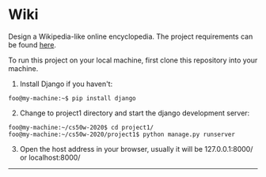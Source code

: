 # Wiki

Design a Wikipedia-like online encyclopedia.
The project requirements can be found [here](https://cs50.harvard.edu/web/2020/projects/1/wiki/#:~:text=Entry%20Page:%20Visiting%20/wiki/TITLE,%20where%20TITLE%20is%20the%20title%20of%20an%20encyclopedia%20entry,%20should%20render%20a%20page%20that%20displays%20the%20contents%20of%20that%20encyclopedia%20entry.The%20view%20should%20get%20the%20content%20of%20the%20encyclopedia%20entry%20by%20calling%20the%20appropriate%20util%20function.If%20an%20entry%20is%20requested%20that%20does%20not%20exist,%20the%20user%20should%20be%20presented%20with%20an%20error%20page%20indicating%20that%20their%20requested%20page%20was%20not%20found.If%20the%20entry%20does%20exist,%20the%20user%20should%20be%20presented%20with%20a%20page%20that%20displays%20the%20content%20of%20the%20entry.%20The%20title%20of%20the%20page%20should%20include%20the%20name%20of%20the%20entry.Index%20Page:%20Update%20index.html%20such%20that,%20instead%20of%20merely%20listing%20the%20names%20of%20all%20pages%20in%20the%20encyclopedia,%20user%20can%20click%20on%20any%20entry%20name%20to%20be%20taken%20directly%20to%20that%20entry%20page.).
<br/>

To run this project on your local machine, first clone this repository into your machine.
<br/>
1. Install Django if you haven't:
```console
foo@my-machine:~$ pip install django
```
2. Change to project1 directory and start the django development server:
```console
foo@my-machine:~/cs50w-2020$ cd project1/
foo@my-machine:~/cs50w-2020/project1$ python manage.py runserver
```
3. Open the host address in your browser, usually it will be 127.0.0.1:8000/ or localhost:8000/

<hr/>
